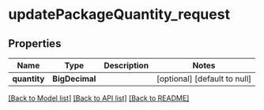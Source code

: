 # updatePackageQuantity_request
## Properties

| Name | Type | Description | Notes |
|------------ | ------------- | ------------- | -------------|
| **quantity** | **BigDecimal** |  | [optional] [default to null] |

[[Back to Model list]](../README.md#documentation-for-models) [[Back to API list]](../README.md#documentation-for-api-endpoints) [[Back to README]](../README.md)

